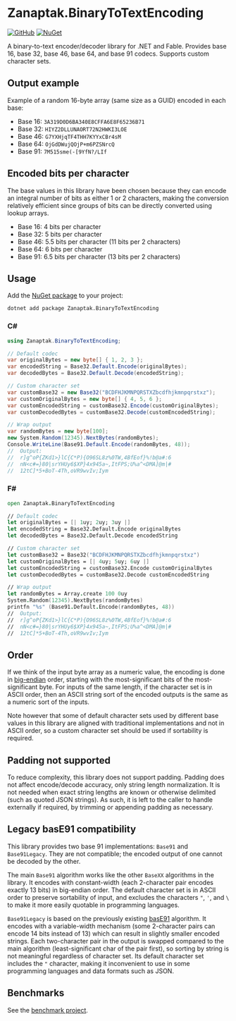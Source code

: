 # Zanaptak.BinaryToTextEncoding

[![GitHub](https://img.shields.io/badge/-github-gray?logo=github)](https://github.com/zanaptak/BinaryToTextEncoding) [![NuGet](https://img.shields.io/nuget/v/Zanaptak.BinaryToTextEncoding?logo=nuget)](https://www.nuget.org/packages/Zanaptak.BinaryToTextEncoding)

A binary-to-text encoder/decoder library for .NET and Fable. Provides base 16, base 32, base 46, base 64, and base 91 codecs. Supports custom character sets.

## Output example

Example of a random 16-byte array (same size as a GUID) encoded in each base:

- Base 16: `3A319D0D6BA340E8CFFA6E8F65236B71`
- Base 32: `HIYZ2DLLUNAORT72N2HWKI3LOE`
- Base 46: `G7YXHjqTF4THH7KYYxCBr4sM`
- Base 64: `OjGdDWujQOjP+m6PZSNrcQ`
- Base 91: `7M515sme(-[9YfN?/LIf`

## Encoded bits per character

The base values in this library have been chosen because they can encode an integral number of bits as either 1 or 2 characters, making the conversion relatively efficient since groups of bits can be directly converted using lookup arrays.

- Base 16: 4 bits per character
- Base 32: 5 bits per character
- Base 46: 5.5 bits per character (11 bits per 2 characters)
- Base 64: 6 bits per character
- Base 91: 6.5 bits per character (13 bits per 2 characters)

## Usage

Add the [NuGet package](https://www.nuget.org/packages/Zanaptak.BinaryToTextEncoding) to your project:
```
dotnet add package Zanaptak.BinaryToTextEncoding
```

### C#
```cs
using Zanaptak.BinaryToTextEncoding;

// Default codec
var originalBytes = new byte[] { 1, 2, 3 };
var encodedString = Base32.Default.Encode(originalBytes);
var decodedBytes = Base32.Default.Decode(encodedString);

// Custom character set
var customBase32 = new Base32("BCDFHJKMNPQRSTXZbcdfhjkmnpqrstxz");
var customOriginalBytes = new byte[] { 4, 5, 6 };
var customEncodedString = customBase32.Encode(customOriginalBytes);
var customDecodedBytes = customBase32.Decode(customEncodedString);

// Wrap output
var randomBytes = new byte[100];
new System.Random(12345).NextBytes(randomBytes);
Console.WriteLine(Base91.Default.Encode(randomBytes, 48));
//  Output:
//  r]g^oP{ZKd1>}lC{C*P){O96SL8z%0TW,4BfEof}%!b@a#:6
//  nN<c#=}80|srYHUy6$XP}4x945a~,ItFPS;U%a^<DMA]@m|#
//  12tC]*5+BoT-4Th,oVR9wvIv;Iym
```

### F#
```fs
open Zanaptak.BinaryToTextEncoding

// Default codec
let originalBytes = [| 1uy; 2uy; 3uy |]
let encodedString = Base32.Default.Encode originalBytes
let decodedBytes = Base32.Default.Decode encodedString

// Custom character set
let customBase32 = Base32("BCDFHJKMNPQRSTXZbcdfhjkmnpqrstxz")
let customOriginalBytes = [| 4uy; 5uy; 6uy |]
let customEncodedString = customBase32.Encode customOriginalBytes
let customDecodedBytes = customBase32.Decode customEncodedString

// Wrap output
let randomBytes = Array.create 100 0uy
System.Random(12345).NextBytes(randomBytes)
printfn "%s" (Base91.Default.Encode(randomBytes, 48))
//  Output:
//  r]g^oP{ZKd1>}lC{C*P){O96SL8z%0TW,4BfEof}%!b@a#:6
//  nN<c#=}80|srYHUy6$XP}4x945a~,ItFPS;U%a^<DMA]@m|#
//  12tC]*5+BoT-4Th,oVR9wvIv;Iym
```

## Order

If we think of the input byte array as a numeric value, the encoding is done in [big-endian](https://en.wikipedia.org/wiki/Endianness) order, starting with the most-significant bits of the most-significant byte. For inputs of the same length, if the character set is in ASCII order, then an ASCII string sort of the encoded outputs is the same as a numeric sort of the inputs.

Note however that some of default character sets used by different base values in this library are aligned with traditional implementations and not in ASCII order, so a custom character set should be used if sortability is required.

## Padding not supported

To reduce complexity, this library does not support padding. Padding does not affect encode/decode accuracy, only string length normalization. It is not needed when exact string lengths are known or otherwise delimited (such as quoted JSON strings). As such, it is left to the caller to handle externally if required, by trimming or appending padding as necessary.

## Legacy basE91 compatibility

This library provides two base 91 implementations: `Base91` and `Base91Legacy`. They are not compatible; the encoded output of one cannot be decoded by the other.

The main `Base91` algorithm works like the other `BaseXX` algorithms in the library. It encodes with constant-width (each 2-character pair encodes exactly 13 bits) in big-endian order. The default character set is in ASCII order to preserve sortability of input, and excludes the characters `"`, `'`, and `\` to make it more easily quotable in programming languages.

`Base91Legacy` is based on the previously existing [basE91](http://base91.sourceforge.net/) algorithm. It encodes with a variable-width mechanism (some 2-character pairs can encode 14 bits instead of 13) which can result in slightly smaller encoded strings. Each two-character pair in the output is swapped compared to the main algorithm (least-significant char of the pair first), so sorting by string is not meaningful regardless of character set. Its default character set includes the `"` character, making it inconvenient to use in some programming languages and data formats such as JSON.


## Benchmarks

See the [benchmark project](https://github.com/zanaptak/BinaryToTextEncoding/tree/main/benchmark).

